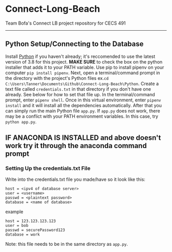 # Connect-Long-Beach
Team Bofa's Connect LB project repository for CECS 491

---

## Python Setup/Connecting to the Database  
Install [Python](https://www.python.org/downloads/) if you haven't already; it's reccomended to use the latest version of 3.8 for this project. <b>MAKE SURE</b> to check the box on the python installer that adds it to your PATH variable. Use pip to install pipenv on your computer `pip install pipenv`. Next, open a terminal/command prompt in the directory with the project's Python files ex.`cd C:\Users\Tanner\Documents\Github\Connect-Long-Beach\Python`. Create a text file called `credentials.txt` in that directory if you don't have one already. See below for how to set that file up. In the terminal/command prompt, enter `pipenv shell`. Once in this virtual environment, enter `pipenv install` and it will install all the dependencies automatically. After that you can simply run the main Python file `app.py`. If `app.py` does not work, there may be a conflict with your PATH environment variables. In this case, try `python app.py`.  

IF ANACONDA IS INSTALLED and above doesn't work try it through the anaconda command prompt
---

### Setting Up the credentials.txt File  
Write into the credentials.txt file you made/have so it look like this:  
```
host = <ipv4 of database server>  
user = <username>
passwd = <plaintext password> 
database = <name of database>
```
example
```
host = 123.123.123.123 
user = bob
passwd = securePassword123 
database = work
```
Note: this file needs to be in the same directory as `app.py`.
